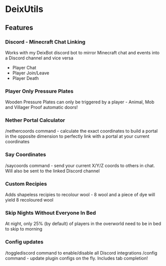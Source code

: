 # DeixUtils
## Features
### Discord - Minecraft Chat Linking
Works with my DeixBot discord bot to mirror Minecraft chat and events into a Discord channel and vice versa
- Player Chat
- Player Join/Leave
- Player Death
### Player Only Pressure Plates
Wooden Pressure Plates can only be triggered by a player - Animal, Mob and Villager Proof automatic doors!
### Nether Portal Calculator
/nethercoords command - calculate the exact coordinates to build a portal in the opposite dimension to perfectly link with a portal at your current coordinates
### Say Coordinates
/saycoords command - send your current X/Y/Z coords to others in chat. Will also be sent to the linked Discord channel
### Custom Recipies
Adds shapeless recipies to recolour wool - 8 wool and a piece of dye will yield 8 recoloured wool
### Skip Nights Without Everyone In Bed
At night, only 25% (by default) of players in the overworld need to be in bed to skip to morning
### Config updates 
/togglediscord command to enable/disable all Discord integrations
/config command - update plugin configs on the fly. Includes tab completion!
